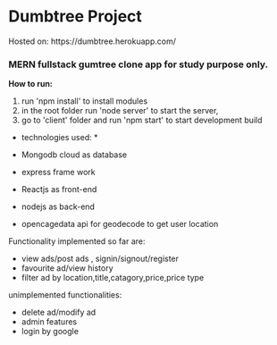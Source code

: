 <h1> Dumbtree Project </h1>
Hosted on: https://dumbtree.herokuapp.com/


<h3> MERN fullstack gumtree clone app for study purpose only. </h3>


**How to run:**

  1. run 'npm install' to install modules
  2. in the root folder run 'node server' to start the server, 
  3. go to 'client' folder and run 'npm start' to start development build


* technologies used: *

 * Mongodb cloud as database
 * express frame work
 * Reactjs as front-end
 * nodejs as back-end
 * opencagedata api for geodecode to get user location
  
  
Functionality implemented so far are:
 * view ads/post ads , signin/signout/register
 * favourite ad/view history
 * filter ad by location,title,catagory,price,price type

unimplemented functionalities:
 * delete ad/modify ad
 * admin features
 * login by google
  

  



